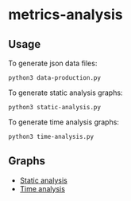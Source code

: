 # metrics-analysis

## Usage

To generate json data files:
```
python3 data-production.py
```
To generate static analysis graphs:
```
python3 static-analysis.py
```
To generate time analysis graphs:
```
python3 time-analysis.py
```

## Graphs
- [Static analysis](./graphs/static-analysis)
- [Time analysis](./graphs/time-analysis)